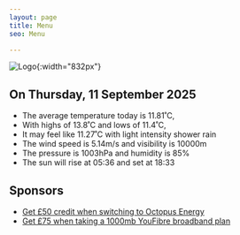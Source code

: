 ```yaml
---
layout: page
title: Menu
seo: Menu

---
```


![Logo](/images/logo.jpg){:width="832px"}

<!-- weather_marker starts -->
## On Thursday, 11 September 2025

- The average temperature today is 11.81˚C,
- With highs of 13.8˚C and lows of 11.4˚C,
- It may feel like 11.27˚C with light intensity shower rain
- The wind speed is 5.14m/s and visibility is 10000m
- The pressure is 1003hPa and humidity is 85%
- The sun will rise at 05:36 and set at 18:33

<!-- weather_marker ends -->

## Sponsors

- [Get £50 credit when switching to Octopus Energy](https://bit.ly/3oD1nnS)
- [Get £75 when taking a 1000mb YouFibre broadband plan](https://aklam.io/91zWhU?)
